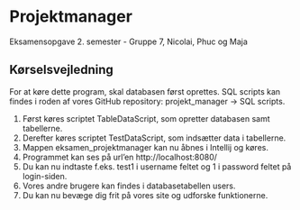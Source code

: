 # Projektmanager
Eksamensopgave 2. semester - Gruppe 7, Nicolai, Phuc og Maja
## Kørselsvejledning
For at køre dette program, skal databasen først oprettes. SQL scripts kan findes i roden af vores GitHub repository: projekt_manager  → SQL scripts.
1. Først køres scriptet TableDataScript, som opretter databasen samt tabellerne.
2. Derefter køres scriptet TestDataScript, som indsætter data i tabellerne.
3. Mappen eksamen_projektmanager kan nu åbnes i Intellij og køres. 
4. Programmet kan ses på url’en http://localhost:8080/ 
5. Du kan nu indtaste f.eks. test1 i username feltet og 1 i password feltet på login-siden.
6. Vores andre brugere kan findes i databasetabellen users. 
7. Du kan nu bevæge dig frit på vores site og udforske funktionerne. 
